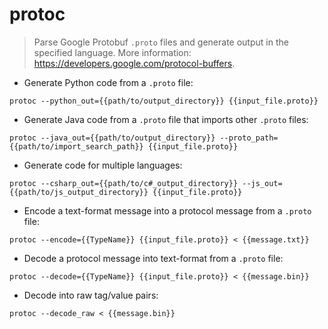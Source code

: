 # protoc

> Parse Google Protobuf `.proto` files and generate output in the specified language.
> More information: <https://developers.google.com/protocol-buffers>.

- Generate Python code from a `.proto` file:

`protoc --python_out={{path/to/output_directory}} {{input_file.proto}}`

- Generate Java code from a `.proto` file that imports other `.proto` files:

`protoc --java_out={{path/to/output_directory}} --proto_path={{path/to/import_search_path}} {{input_file.proto}}`

- Generate code for multiple languages:

`protoc --csharp_out={{path/to/c#_output_directory}} --js_out={{path/to/js_output_directory}} {{input_file.proto}}`

- Encode a text-format message into a protocol message from a `.proto` file:

`protoc --encode={{TypeName}} {{input_file.proto}} < {{message.txt}}`

- Decode a protocol message into text-format from a `.proto` file:

`protoc --decode={{TypeName}} {{input_file.proto}} < {{message.bin}}`

- Decode into raw tag/value pairs:

`protoc --decode_raw < {{message.bin}}`
